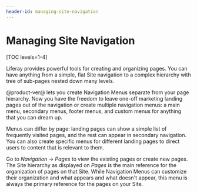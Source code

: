 ```yaml
---
header-id: managing-site-navigation
---
```


# Managing Site Navigation

[TOC levels=1-4]

Liferay provides powerful tools for creating and organizing pages. You can have
anything from a simple, flat Site navigation to a complex hierarchy with tree of
sub-pages nested down many levels.

@product-ver@ lets you create Navigation Menus separate from your page
hierarchy. Now you have the freedom to leave one-off marketing landing pages out
of the navigation or create multiple navigation menus: a main menu, secondary
menus, footer menus, and custom menus for anything that you can dream up.

Menus can differ by page: landing pages can show a simple list of frequently
visited pages, and the rest can appear in secondary navigation. You can also
create specific menus for different landing pages to direct users to content
that is relevant to them.

Go to *Navigation* &rarr; *Pages* to view the existing pages or create new
pages. The Site hierarchy as displayed on *Pages* is the main reference for the
organization of pages on that Site. While Navigation Menus can customize their
organization and what appears and what doesn't appear, this menu is always the
primary reference for the pages on your Site.
